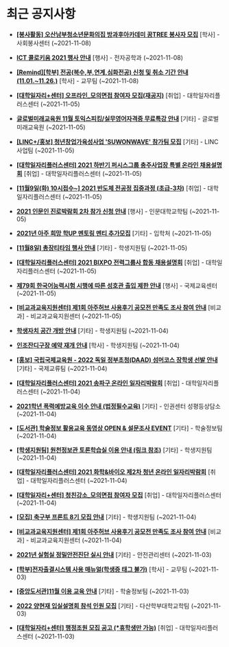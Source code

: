 # 최근 공지사항

* **[[봉사활동] 오산남부청소년문화의집 방과후아카데미 꿈TREE 봉사자 모집](http://ajou.ac.kr/kr/ajou/notice.do?mode=view&amp;articleNo=114687&amp;article.offset=0&amp;articleLimit=30)**
 [학사] - 사회봉사센터 (~2021-11-08)

* **[ICT 콜로키움 2021 행사 안내](http://ajou.ac.kr/kr/ajou/notice.do?mode=view&amp;articleNo=114686&amp;article.offset=0&amp;articleLimit=30)**
 [행사] - 전자공학과 (~2021-11-08)

* **[[Remind][학부] 전공(복수,부,연계,심화전공) 신청 및 취소 기간 안내 (11.01.~11.26.)](http://ajou.ac.kr/kr/ajou/notice.do?mode=view&amp;articleNo=114685&amp;article.offset=0&amp;articleLimit=30)**
 [학사] - 교무팀 (~2021-11-08)

* **[[대학일자리+센터] 오프라인_모의면접 참여자 모집(재공지)](http://ajou.ac.kr/kr/ajou/notice.do?mode=view&amp;articleNo=114675&amp;article.offset=0&amp;articleLimit=30)**
 [취업] - 대학일자리플러스센터 (~2021-11-05)

* **[글로벌미래교육원 11월 토익스피킹/실무영어자격증 무료특강 안내](http://ajou.ac.kr/kr/ajou/notice.do?mode=view&amp;articleNo=114671&amp;article.offset=0&amp;articleLimit=30)**
 [기타] - 글로벌미래교육원 (~2021-11-05)

* **[[LINC+/홍보] 청년창업가육성사업 &#x27;SUWONWAVE&#x27; 참가팀 모집](http://ajou.ac.kr/kr/ajou/notice.do?mode=view&amp;articleNo=114669&amp;article.offset=0&amp;articleLimit=30)**
 [기타] - LINC사업팀 (~2021-11-05)

* **[[대학일자리플러스센터] 2021 하반기 퍼시스그룹 충주사업장 특별 온라인 채용설명회](http://ajou.ac.kr/kr/ajou/notice.do?mode=view&amp;articleNo=114667&amp;article.offset=0&amp;articleLimit=30)**
 [취업] - 대학일자리플러스센터 (~2021-11-05)

* **[[11월9일(화) 10시접수~] 2021 반도체 전공정 집중과정 (초급-3차)](http://ajou.ac.kr/kr/ajou/notice.do?mode=view&amp;articleNo=114666&amp;article.offset=0&amp;articleLimit=30)**
 [취업] - 대학일자리플러스센터 (~2021-11-05)

* **[2021 인문인 진로박람회 2차 참가 신청 안내](http://ajou.ac.kr/kr/ajou/notice.do?mode=view&amp;articleNo=114664&amp;article.offset=0&amp;articleLimit=30)**
 [행사] - 인문대학교학팀 (~2021-11-05)

* **[2021년 아주 희망 학UP 멘토링 멘티 추가모집](http://ajou.ac.kr/kr/ajou/notice.do?mode=view&amp;articleNo=114653&amp;article.offset=0&amp;articleLimit=30)**
 [기타] - 입학처 (~2021-11-05)

* **[[11월8일] 총장티타임 행사 안내](http://ajou.ac.kr/kr/ajou/notice.do?mode=view&amp;articleNo=114652&amp;article.offset=0&amp;articleLimit=30)**
 [기타] - 학생지원팀 (~2021-11-05)

* **[[대학일자리플러스센터] 2021 BIXPO 전력그룹사 합동 채용설명회](http://ajou.ac.kr/kr/ajou/notice.do?mode=view&amp;articleNo=114651&amp;article.offset=0&amp;articleLimit=30)**
 [취업] - 대학일자리플러스센터 (~2021-11-05)

* **[제79회 한국어능력시험 시행에 따른 성호관 출입 제한 안내](http://ajou.ac.kr/kr/ajou/notice.do?mode=view&amp;articleNo=114649&amp;article.offset=0&amp;articleLimit=30)**
 [행사] - 국제교육센터 (~2021-11-05)

* **[[비교과교육지원센터] 제1회 아주허브 사용후기 공모전 만족도 조사 참여 안내](http://ajou.ac.kr/kr/ajou/notice.do?mode=view&amp;articleNo=114638&amp;article.offset=0&amp;articleLimit=30)**
 [비교과] - 비교과교육지원센터 (~2021-11-05)

* **[학생자치 공간 개방 안내](http://ajou.ac.kr/kr/ajou/notice.do?mode=view&amp;articleNo=114636&amp;article.offset=0&amp;articleLimit=30)**
 [기타] - 학생지원팀 (~2021-11-04)

* **[인조잔디구장 예약 재개 안내](http://ajou.ac.kr/kr/ajou/notice.do?mode=view&amp;articleNo=114635&amp;article.offset=0&amp;articleLimit=30)**
 [학사] - 학생지원팀 (~2021-11-04)

* **[[홍보] 국립국제교육원 - 2022 독일 정부초청(DAAD) 섬머코스 장학생 선발 안내](http://ajou.ac.kr/kr/ajou/notice.do?mode=view&amp;articleNo=114632&amp;article.offset=0&amp;articleLimit=30)**
 [기타] - 국제교류팀 (~2021-11-04)

* **[[대학일자리플러스센터] 2021 송파구 온라인 일자리박람회](http://ajou.ac.kr/kr/ajou/notice.do?mode=view&amp;articleNo=114630&amp;article.offset=0&amp;articleLimit=30)**
 [취업] - 대학일자리플러스센터 (~2021-11-04)

* **[2021학년 폭력예방교육 이수 안내 (법정필수교육)](http://ajou.ac.kr/kr/ajou/notice.do?mode=view&amp;articleNo=114629&amp;article.offset=0&amp;articleLimit=30)**
 [기타] - 인권센터 성평등상담소 (~2021-11-04)

* **[[도서관] 학술정보 활용교육 동영상 OPEN &amp; 설문조사 EVENT](http://ajou.ac.kr/kr/ajou/notice.do?mode=view&amp;articleNo=114622&amp;article.offset=0&amp;articleLimit=30)**
 [기타] - 학술정보팀 (~2021-11-04)

* **[[학생지원팀] 원천정보관 토론학습실 이용 안내 (링크 참조)](http://ajou.ac.kr/kr/ajou/notice.do?mode=view&amp;articleNo=114621&amp;article.offset=0&amp;articleLimit=30)**
 [기타] - 학생지원팀 (~2021-11-04)

* **[[대학일자리플러스센터] 2021 화학&amp;바이오 제2차 청년 온라인 일자리박람회](http://ajou.ac.kr/kr/ajou/notice.do?mode=view&amp;articleNo=114618&amp;article.offset=0&amp;articleLimit=30)**
 [취업] - 대학일자리플러스센터 (~2021-11-04)

* **[[대학일자리+센터] 청친강소_모의면접 참여자 모집](http://ajou.ac.kr/kr/ajou/notice.do?mode=view&amp;articleNo=114612&amp;article.offset=0&amp;articleLimit=30)**
 [취업] - 대학일자리플러스센터 (~2021-11-04)

* **[[모집] 축구부 프론트 8기 모집 안내](http://ajou.ac.kr/kr/ajou/notice.do?mode=view&amp;articleNo=114593&amp;article.offset=0&amp;articleLimit=30)**
 [기타] - 학생지원팀 (~2021-11-04)

* **[[비교과교육지원센터] 제1회 아주허브 사용후기 공모전 만족도 조사 참여 안내](http://ajou.ac.kr/kr/ajou/notice.do?mode=view&amp;articleNo=114584&amp;article.offset=0&amp;articleLimit=30)**
 [비교과] - 비교과교육지원센터 (~2021-11-04)

* **[2021년 실험실 정밀안전진단 실시 안내](http://ajou.ac.kr/kr/ajou/notice.do?mode=view&amp;articleNo=114578&amp;article.offset=0&amp;articleLimit=30)**
 [기타] - 안전관리센터 (~2021-11-03)

* **[[학부]전자출결시스템 사용 매뉴얼(학생증 태그 불가)](http://ajou.ac.kr/kr/ajou/notice.do?mode=view&amp;articleNo=114577&amp;article.offset=0&amp;articleLimit=30)**
 [학사] - 교무팀 (~2021-11-03)

* **[[중앙도서관]11월 이용 교육 안내](http://ajou.ac.kr/kr/ajou/notice.do?mode=view&amp;articleNo=114572&amp;article.offset=0&amp;articleLimit=30)**
 [기타] - 학술정보팀 (~2021-11-03)

* **[2022 양현재 입실설명회 참석 인원 모집](http://ajou.ac.kr/kr/ajou/notice.do?mode=view&amp;articleNo=114563&amp;article.offset=0&amp;articleLimit=30)**
 [기타] - 다산학부대학교학팀 (~2021-11-03)

* **[[대학일자리+센터] 행정조원 모집 공고 (*휴학생만 가능)](http://ajou.ac.kr/kr/ajou/notice.do?mode=view&amp;articleNo=114561&amp;article.offset=0&amp;articleLimit=30)**
 [취업] - 대학일자리플러스센터 (~2021-11-03)
